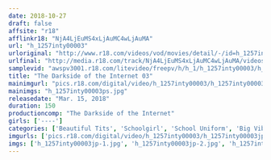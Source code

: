 ```yaml
---
date: 2018-10-27
draft: false
affsite: "r18"
afflinkr18: "NjA4LjEuMS4xLjAuMC4wLjAuMA"
url: "h_1257inty00003"
urloriginal: "http://www.r18.com/videos/vod/movies/detail/-/id=h_1257inty00003"
urlfinal: "http://media.r18.com/track/NjA4LjEuMS4xLjAuMC4wLjAuMA/videos/vod/movies/detail/-/id=h_1257inty00003"
samplevid: "awspv3001.r18.com/litevideo/freepv/h/h_1/h_1257inty00003/h_1257inty00003_dmb_w.mp4"
title: "The Darkside of the Internet 03"
mainimgurl: "pics.r18.com/digital/video/h_1257inty00003/h_1257inty00003ps.jpg"
mainimgs: "h_1257inty00003ps.jpg"
releasedate: "Mar. 15, 2018"
duration: 150
productioncomp: "The Darkside of the Internet"
girls: ['----']
categories: ['Beautiful Tits', 'Schoolgirl', 'School Uniform', 'Big Vibrator', 'Hi-Def']
imgurls: ['pics.r18.com/digital/video/h_1257inty00003/h_1257inty00003jp-1.jpg', 'pics.r18.com/digital/video/h_1257inty00003/h_1257inty00003jp-2.jpg', 'pics.r18.com/digital/video/h_1257inty00003/h_1257inty00003jp-3.jpg', 'pics.r18.com/digital/video/h_1257inty00003/h_1257inty00003jp-4.jpg', 'pics.r18.com/digital/video/h_1257inty00003/h_1257inty00003jp-5.jpg', 'pics.r18.com/digital/video/h_1257inty00003/h_1257inty00003jp-6.jpg', 'pics.r18.com/digital/video/h_1257inty00003/h_1257inty00003jp-7.jpg', 'pics.r18.com/digital/video/h_1257inty00003/h_1257inty00003jp-8.jpg', 'pics.r18.com/digital/video/h_1257inty00003/h_1257inty00003jp-9.jpg', 'pics.r18.com/digital/video/h_1257inty00003/h_1257inty00003jp-10.jpg', 'pics.r18.com/digital/video/h_1257inty00003/h_1257inty00003jp-11.jpg', 'pics.r18.com/digital/video/h_1257inty00003/h_1257inty00003jp-12.jpg', 'pics.r18.com/digital/video/h_1257inty00003/h_1257inty00003jp-13.jpg', 'pics.r18.com/digital/video/h_1257inty00003/h_1257inty00003jp-14.jpg', 'pics.r18.com/digital/video/h_1257inty00003/h_1257inty00003jp-15.jpg', 'pics.r18.com/digital/video/h_1257inty00003/h_1257inty00003jp-16.jpg', 'pics.r18.com/digital/video/h_1257inty00003/h_1257inty00003jp-17.jpg', 'pics.r18.com/digital/video/h_1257inty00003/h_1257inty00003jp-18.jpg', 'pics.r18.com/digital/video/h_1257inty00003/h_1257inty00003jp-19.jpg']
imgs: ['h_1257inty00003jp-1.jpg', 'h_1257inty00003jp-2.jpg', 'h_1257inty00003jp-3.jpg', 'h_1257inty00003jp-4.jpg', 'h_1257inty00003jp-5.jpg', 'h_1257inty00003jp-6.jpg', 'h_1257inty00003jp-7.jpg', 'h_1257inty00003jp-8.jpg', 'h_1257inty00003jp-9.jpg', 'h_1257inty00003jp-10.jpg', 'h_1257inty00003jp-11.jpg', 'h_1257inty00003jp-12.jpg', 'h_1257inty00003jp-13.jpg', 'h_1257inty00003jp-14.jpg', 'h_1257inty00003jp-15.jpg', 'h_1257inty00003jp-16.jpg', 'h_1257inty00003jp-17.jpg', 'h_1257inty00003jp-18.jpg', 'h_1257inty00003jp-19.jpg']
---
```

